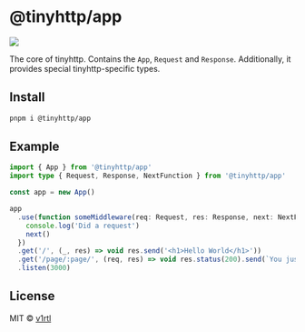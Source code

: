 # @tinyhttp/app

![](https://tinyhttp.v1rtl.site/cover.jpg)

The core of tinyhttp. Contains the `App`, `Request` and `Response`. Additionally, it provides special tinyhttp-specific types.

## Install

```sh
pnpm i @tinyhttp/app
```

## Example

```ts
import { App } from '@tinyhttp/app'
import type { Request, Response, NextFunction } from '@tinyhttp/app'

const app = new App()

app
  .use(function someMiddleware(req: Request, res: Response, next: NextFunction) {
    console.log('Did a request')
    next()
  })
  .get('/', (_, res) => void res.send('<h1>Hello World</h1>'))
  .get('/page/:page/', (req, res) => void res.status(200).send(`You just opened ${req.params.page}`))
  .listen(3000)
```

## License

MIT © [v1rtl](https://v1rtl.site)
